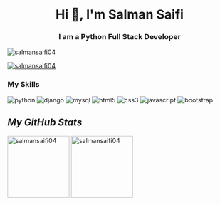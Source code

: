 <h1 align="center">Hi 👋, I'm Salman Saifi</h1>
<h3 align="center">I am a Python Full Stack Developer</h3>

<p> <img src="https://komarev.com/ghpvc/?username=salmansaifi04&label=Profile%20views&color=0e75b6&style=flat" alt="salmansaifi04" /> </p>

<p> <a href="https://github.com/salmansaifi04"><img src="https://github-profile-trophy.vercel.app/?username=salmansaifi04" alt="salmansaifi04" /></a> </p>

<!-- My skill section start -->
<h3>My Skills</h3>
<p>
    <img src="https://img.shields.io/badge/Python-FFD43B?style=for-the-badge&logo=python&logoColor=blue" alt="python" />
    <img src="https://img.shields.io/badge/Django-092E20?style=for-the-badge&logo=django&logoColor=green" alt="django" />
    <img src="https://img.shields.io/badge/MySQL-005C84?style=for-the-badge&logo=mysql&logoColor=white" alt="mysql" />
    <img src="https://img.shields.io/badge/HTML5-E34F26?style=for-the-badge&logo=html5&logoColor=white" alt="html5" />
    <img src="https://img.shields.io/badge/CSS3-1572B6?style=for-the-badge&logo=css3&logoColor=white" alt="css3" />
    <img src="https://img.shields.io/badge/JavaScript-323330?style=for-the-badge&logo=javascript&logoColor=F7DF1E" alt="javascript" />
    <img src="https://img.shields.io/badge/Bootstrap-563D7C?style=for-the-badge&logo=bootstrap&logoColor=white" alt="bootstrap" />
</p>
<!-- my skills section end -->


<!-- stats start -->
<h2><i>My GitHub Stats</i></h2>
<p>
    <img align="center" src="https://github-readme-stats.vercel.app/api/top-langs?username=salmansaifi04&show_icons=true&include_all_commits=true&count_private=true&hide=issues,contribs&border_radius=0&locale=en&theme=dark" alt="salmansaifi04" height="139"/>

<img align="center" src="https://github-readme-stats.vercel.app/api?username=salmansaifi04&layout=compact&border_radius=0&theme=dark" alt="salmansaifi04" height="139" />
</p>
<!-- stats end -->
